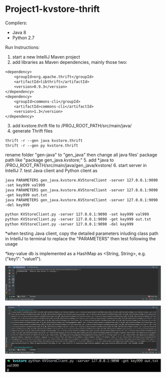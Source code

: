 # Project1-kvstore-thrift

Compilers:
- Java 8
- Python 2.7

Run Instructions:
1. start a new IntelliJ Maven project
2. add libraries as Maven dependencies, mainly those two:
```
<dependency>
    <groupId>org.apache.thrift</groupId>
    <artifactId>libthrift</artifactId>
    <version>0.9.3</version>
</dependency>
<dependency>
    <groupId>commons-cli</groupId>
    <artifactId>commons-cli</artifactId>
    <version>1.3</version>
</dependency>
```
3. add kvstore.thrift file to /PROJ_ROOT_PATH/src/main/java/
4. generate Thrift files
```
thrift -r --gen java kvstore.thrift
thrift -r --gen py kvstore.thrift
```
rename folder "gen-java" to "gen_java" then change all java files' package path like "package gen_java.kvstore;"
5. add *.java to /PROJ_ROOT_PATH/src/main/java/gen_java/kvstore/
6. start server in IntelliJ
7. test Java client and Python client as
```
java PARAMETERS gen_java.kvstore.KVStoreClient -server 127.0.0.1:9090 -set key999 val999
java PARAMETERS gen_java.kvstore.KVStoreClient -server 127.0.0.1:9090 -get key999 out.txt
java PARAMETERS gen_java.kvstore.KVStoreClient -server 127.0.0.1:9090 -del key999
```
```
python KVStoreClient.py -server 127.0.0.1:9090 -set key999 val999
python KVStoreClient.py -server 127.0.0.1:9090 -get key999 out.txt
python KVStoreClient.py -server 127.0.0.1:9090 -del key999
```
*when testing Java client, copy the detailed parameters inluding class path in IntelliJ to terminal to replace the "PARAMETERS" then test following the usage

*key-value db is implemented as a HashMap as <String, String>, e.g. ("key1": "value1").

![img_java_server_running](./img_java_server_running.png)

![img_java_client_set](./img_java_client_set.png)

![img_python_client_get](./img_python_client_get.png)
